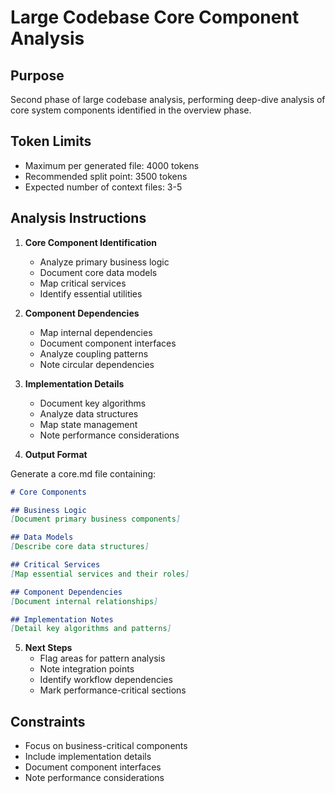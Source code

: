# Large Codebase Core Component Analysis

## Purpose
Second phase of large codebase analysis, performing deep-dive analysis of core system components identified in the overview phase.

## Token Limits
- Maximum per generated file: 4000 tokens
- Recommended split point: 3500 tokens
- Expected number of context files: 3-5

## Analysis Instructions

1. **Core Component Identification**
   - Analyze primary business logic
   - Document core data models
   - Map critical services
   - Identify essential utilities

2. **Component Dependencies**
   - Map internal dependencies
   - Document component interfaces
   - Analyze coupling patterns
   - Note circular dependencies

3. **Implementation Details**
   - Document key algorithms
   - Analyze data structures
   - Map state management
   - Note performance considerations

4. **Output Format**

Generate a core.md file containing:

```markdown
# Core Components

## Business Logic
[Document primary business components]

## Data Models
[Describe core data structures]

## Critical Services
[Map essential services and their roles]

## Component Dependencies
[Document internal relationships]

## Implementation Notes
[Detail key algorithms and patterns]
```

5. **Next Steps**
   - Flag areas for pattern analysis
   - Note integration points
   - Identify workflow dependencies
   - Mark performance-critical sections

## Constraints
- Focus on business-critical components
- Include implementation details
- Document component interfaces
- Note performance considerations 